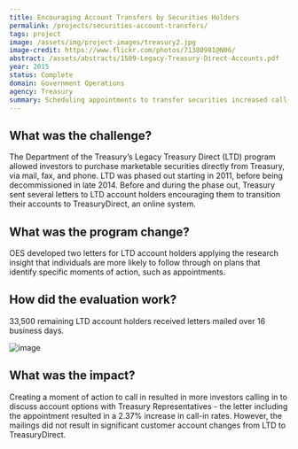 ```yaml
---
title: Encouraging Account Transfers by Securities Holders
permalink: /projects/securities-account-transfers/
tags: project
image: /assets/img/project-images/treasury2.jpg
image-credit: https://www.flickr.com/photos/71380981@N06/
abstract: /assets/abstracts/1509-Legacy-Treasury-Direct-Accounts.pdf
year: 2015
status: Complete
domain: Government Operations
agency: Treasury
summary: Scheduling appointments to transfer securities increased call-in rates by 2.37%.
---
```

## What was the challenge?

The Department of the Treasury’s Legacy Treasury Direct (LTD) program allowed investors to purchase marketable securities directly from Treasury, via mail, fax, and phone. LTD was phased out starting in 2011, before being decommissioned in late 2014. Before and during the phase out, Treasury sent several letters to LTD account holders encouraging them to transition their accounts to TreasuryDirect, an online system.

## What was the program change?

OES developed two letters for LTD account holders applying the research insight that individuals are more likely to follow through on plans that identify specific moments of action, such as appointments.

## How did the evaluation work?

33,500 remaining LTD account holders received letters mailed over 16 business days.

![image]({{site.baseurl}}/assets/img/project-images/1509-graph.png)

## What was the impact?

Creating a moment of action to call in resulted in more investors calling in to discuss account options with Treasury Representatives - the letter including the appointment resulted in a 2.37% increase in call-in rates. However, the mailings did not result in significant customer account changes from LTD to TreasuryDirect.
